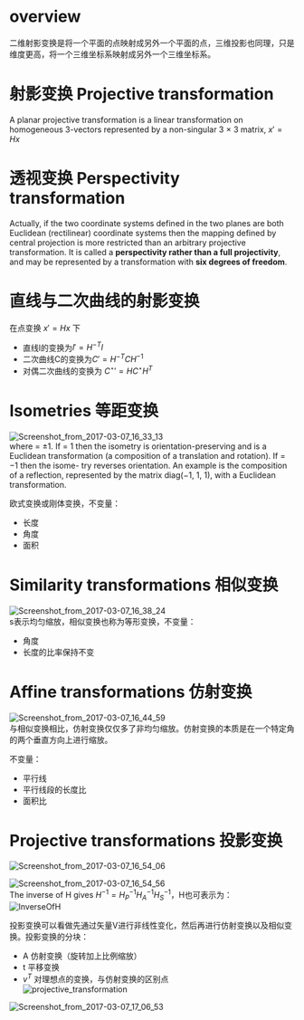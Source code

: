 # overview
二维射影变换是将一个平面的点映射成另外一个平面的点，三维投影也同理，只是维度更高，将一个三维坐标系映射成另外一个三维坐标系。
# 射影变换 Projective transformation
A planar projective transformation is a linear transformation on homogeneous 3-vectors represented by a non-singular 3 × 3 matrix,
$`x'=Hx`$
# 透视变换 Perspectivity transformation
 Actually, if the two coordinate systems defined
in the two planes are both Euclidean (rectilinear) coordinate systems then the mapping
defined by central projection is more restricted than an arbitrary projective transformation.
It is called a **perspectivity rather than a full projectivity**, and may be represented
by a transformation with **six degrees of freedom**.
# 直线与二次曲线的射影变换
在点变换 $`x'=Hx`$ 下
* 直线l的变换为$`l'=H^{-T}l`$
* 二次曲线C的变换为$`C'=H^{-T}CH^{-1}`$
* 对偶二次曲线的变换为 $`C^{\star}{'}=HC^{\star}H^T`$

# Isometries 等距变换
![Screenshot_from_2017-03-07_16_33_13](/uploads/c14b3db0410e31ca3646b41599384b02/Screenshot_from_2017-03-07_16_33_13.png)    
where = ±1. If = 1 then the isometry is orientation-preserving and is a Euclidean
transformation (a composition of a translation and rotation). If = −1 then the isome-
try reverses orientation. An example is the composition of a reflection, represented by
the matrix diag(−1, 1, 1), with a Euclidean transformation.

欧式变换或刚体变换，不变量：
* 长度
* 角度
* 面积

# Similarity transformations 相似变换
![Screenshot_from_2017-03-07_16_38_24](/uploads/fdbd471007d4915b5e6c565d0bdfe340/Screenshot_from_2017-03-07_16_38_24.png)    
s表示均匀缩放，相似变换也称为等形变换，不变量：
* 角度
* 长度的比率保持不变

# Affine transformations 仿射变换
![Screenshot_from_2017-03-07_16_44_59](/uploads/e3b2eb1bdfb7900191dfada98166ad71/Screenshot_from_2017-03-07_16_44_59.png)     
与相似变换相比，仿射变换仅仅多了非均匀缩放。仿射变换的本质是在一个特定角的两个垂直方向上进行缩放。

不变量：
* 平行线
* 平行线段的长度比
* 面积比

# Projective transformations 投影变换
![Screenshot_from_2017-03-07_16_54_06](/uploads/b961599e9510acf1d9b221e08895956d/Screenshot_from_2017-03-07_16_54_06.png)

![Screenshot_from_2017-03-07_16_54_56](/uploads/fcf16cfde50ce2ae792daba8cfaebac9/Screenshot_from_2017-03-07_16_54_56.png)    
The inverse of H gives $`H^{-1}=H_P^{-1}H_A^{-1}H_S^{-1}`$，H也可表示为：    
![InverseOfH](/uploads/65da3855b1ff6655e85e277c89f9195e/InverseOfH.PNG)



投影变换可以看做先通过矢量V进行非线性变化，然后再进行仿射变换以及相似变换。投影变换的分块：
* A 仿射变换（旋转加上比例缩放）
* t 平移变换
* $`v^T`$ 对理想点的变换，与仿射变换的区别点    
![projective_transformation](/uploads/fb29dad1b98ca2e13314d4d1bb81b77f/projective_transformation.PNG)


![Screenshot_from_2017-03-07_17_06_53](/uploads/abe9cbbc64dee07b9b447a0bb36b609c/Screenshot_from_2017-03-07_17_06_53.png)


